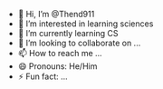 - 👋 Hi, I’m @Thend911
- 👀 I’m interested in learning sciences
- 🌱 I’m currently learning CS
- 💞️ I’m looking to collaborate on ...
- 📫 How to reach me ...
- 😄 Pronouns: He/Him
- ⚡ Fun fact: ...

<!---
Thend911/Thend911 is a ✨ special ✨ repository because its `README.md` (this file) appears on your GitHub profile.
You can click the Preview link to take a look at your changes.
--->
